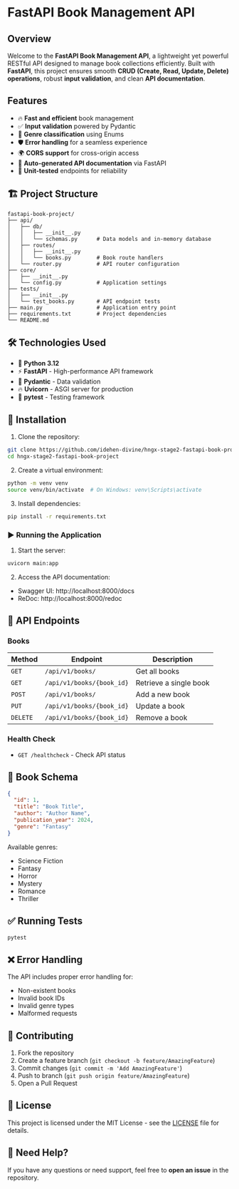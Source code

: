 # FastAPI Book Management API

## Overview

Welcome to the **FastAPI Book Management API**, a lightweight yet powerful RESTful API designed to manage book collections efficiently. Built with **FastAPI**, this project ensures smooth **CRUD (Create, Read, Update, Delete) operations**, robust **input validation**, and clean **API documentation**.

## Features

- 🔥 **Fast and efficient** book management  
- ✅ **Input validation** powered by Pydantic  
- 📖 **Genre classification** using Enums  
- 🛡️ **Error handling** for a seamless experience  
- 🌍 **CORS support** for cross-origin access  
- 📝 **Auto-generated API documentation** via FastAPI  
- 🧪 **Unit-tested** endpoints for reliability  

## 🏗 Project Structure

```
fastapi-book-project/
├── api/
│   ├── db/
│   │   ├── __init__.py
│   │   └── schemas.py      # Data models and in-memory database
│   ├── routes/
│   │   ├── __init__.py
│   │   └── books.py        # Book route handlers
│   └── router.py           # API router configuration
├── core/
│   ├── __init__.py
│   └── config.py           # Application settings
├── tests/
│   ├── __init__.py
│   └── test_books.py       # API endpoint tests
├── main.py                 # Application entry point
├── requirements.txt        # Project dependencies
└── README.md
```

## 🛠 Technologies Used

- 🐍 **Python 3.12**  
- ⚡ **FastAPI** - High-performance API framework  
- 📜 **Pydantic** - Data validation  
- 🔥 **Uvicorn** - ASGI server for production  
- 🧪 **pytest** - Testing framework  

## 🔧 Installation

1. Clone the repository:

```bash
git clone https://github.com/idehen-divine/hngx-stage2-fastapi-book-project.git
cd hngx-stage2-fastapi-book-project
```

2. Create a virtual environment:

```bash
python -m venv venv
source venv/bin/activate  # On Windows: venv\Scripts\activate
```

3. Install dependencies:

```bash
pip install -r requirements.txt
```

### ▶ Running the Application

1. Start the server:

```bash
uvicorn main:app
```

2. Access the API documentation:

- Swagger UI: http://localhost:8000/docs
- ReDoc: http://localhost:8000/redoc

## 📡 API Endpoints 

### Books

| Method   | Endpoint                  | Description            |
| -------- | ------------------------- | ---------------------- |
| `GET`    | `/api/v1/books/`          | Get all books          |
| `GET`    | `/api/v1/books/{book_id}` | Retrieve a single book |
| `POST`   | `/api/v1/books/`          | Add a new book         |
| `PUT`    | `/api/v1/books/{book_id}` | Update a book          |
| `DELETE` | `/api/v1/books/{book_id}` | Remove a book          |

### Health Check

- `GET /healthcheck` - Check API status

## 📖 Book Schema  

```json
{
  "id": 1,
  "title": "Book Title",
  "author": "Author Name",
  "publication_year": 2024,
  "genre": "Fantasy"
}
```

Available genres:

- Science Fiction
- Fantasy
- Horror
- Mystery
- Romance
- Thriller

## ✅ Running Tests

```bash
pytest
```

## ❌ Error Handling

The API includes proper error handling for:

- Non-existent books
- Invalid book IDs
- Invalid genre types
- Malformed requests

## 🤝 Contributing 

1. Fork the repository
2. Create a feature branch (`git checkout -b feature/AmazingFeature`)
3. Commit changes (`git commit -m 'Add AmazingFeature'`)
4. Push to branch (`git push origin feature/AmazingFeature`)
5. Open a Pull Request

## 📜 License  

This project is licensed under the MIT License - see the [LICENSE](LICENSE) file for details.

## 💬 Need Help?  

If you have any questions or need support, feel free to **open an issue** in the repository. 
